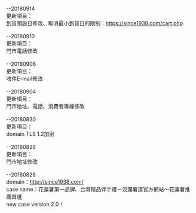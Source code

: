 --20180914<br>
更新項目：<br>
到貨預設日修改、取消最小到貨日的限制：https://since1938.com/cart.php<br>
<br>
--20180910<br>
更新項目：<br>
門市電話修改<br>
<br>
--20180906<br>
更新項目：<br>
收件E-mail修改<br>
<br>
--20180904<br>
更新項目：<br>
門市地址、電話、消費者專線修改<br>
<br>
--20180830<br>
更新項目：<br>
domain TLS 1.2加密<br>
<br>
--20180828<br>
更新項目：<br>
門市地址修改<br>
<br>
--20180828<br>
domain：http://since1938.com/<br>
case name：花蓮薯第一品牌、台灣精品伴手禮－洄瀾薯道官方網站～花蓮薯推薦首選<br>
new case version 2.0！<br>
